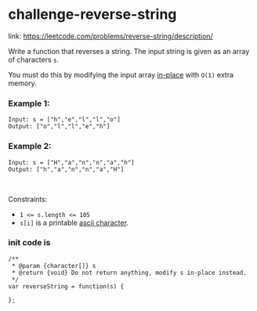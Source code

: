 # challenge-reverse-string

link: https://leetcode.com/problems/reverse-string/description/

Write a function that reverses a string. The input string is given as an array of characters `s`.

You must do this by modifying the input array [in-place](https://en.wikipedia.org/wiki/In-place_algorithm) with `O(1)` extra memory.


### Example 1:
```
Input: s = ["h","e","l","l","o"]
Output: ["o","l","l","e","h"]
```

### Example 2:
```
Input: s = ["H","a","n","n","a","h"]
Output: ["h","a","n","n","a","H"]
```
 
<br />

Constraints:
- `1 <= s.length <= 105`
- `s[i]` is a printable [ascii character](https://en.wikipedia.org/wiki/ASCII#Printable_characters).



### init code is
```
/**
 * @param {character[]} s
 * @return {void} Do not return anything, modify s in-place instead.
 */
var reverseString = function(s) {
    
};
```